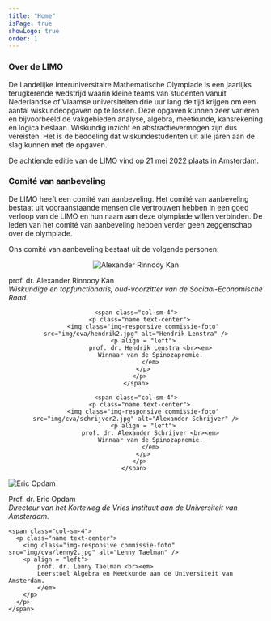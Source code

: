 ```yaml
---
title: "Home"
isPage: true
showLogo: true
order: 1
---
```


### Over de LIMO

De Landelijke Interuniversitaire Mathematische Olympiade is een jaarlijks
terugkerende wedstrijd waarin kleine teams van studenten vanuit Nederlandse of
Vlaamse universiteiten drie uur lang de tijd krijgen om een aantal
wiskundeopgaven op te lossen. Deze opgaven kunnen zeer variëren en
bijvoorbeeld de vakgebieden analyse, algebra, meetkunde, kansrekening en logica
beslaan. Wiskundig inzicht en abstractievermogen zijn dus vereisten. Het is de
bedoeling dat wiskundestudenten uit alle jaren aan de slag kunnen met de
opgaven.

De achtiende editie van de LIMO vind op 21 mei 2022 plaats in Amsterdam.

### Comit&eacute; van aanbeveling

De LIMO heeft een comit&eacute; van aanbeveling. Het comit&eacute; van aanbeveling bestaat
uit vooraanstaande mensen die vertrouwen hebben in een goed verloop van de LIMO
en hun naam aan deze olympiade willen verbinden. De leden van het comit&eacute; van
aanbeveling hebben verder geen zeggenschap over de olympiade.

Ons comit&eacute; van aanbeveling bestaat uit de volgende personen:

<div class="row" align="center">
    <span class="col-sm-4"> 
      <p class="name text-center">
        <img class="img-responsive commissie-foto" src="img/cva/alexander2.jpg" alt="Alexander Rinnooy Kan" />
   		<p align = "left">
			prof. dr. Alexander Rinnooy Kan <br><em>
			Wiskundige en topfunctionaris, oud-voorzitter van de Sociaal-Economische Raad.
			</em>
		</p>
      </p>
    </span>
	
	<span class="col-sm-4">
      <p class="name text-center">
		<img class="img-responsive commissie-foto" src="img/cva/hendrik2.jpg" alt="Hendrik Lenstra" />
        <p align = "left">
			prof. dr. Hendrik Lenstra <br><em>
			Winnaar van de Spinozapremie.
			</em>
		</p>
      </p>
    </span>
	
	<span class="col-sm-4">
      <p class="name text-center">
		<img class="img-responsive commissie-foto" src="img/cva/schrijver2.jpg" alt="Alexander Schrijver" />
        <p align = "left">
			prof. dr. Alexander Schrijver <br><em>
			Winnaar van de Spinozapremie.
			</em>
		</p>
      </p>
    </span>	
</div>
 
<div class="row">
	<span class="col-sm-2">
	</span>
	<span class="col-sm-4"> 
      <p align ="left" class="name text-center">
		<img class="img-responsive commissie-foto" src="img/cva/eric2.jpg" alt="Eric Opdam" />
        <p align = "left">
			Prof. dr. Eric Opdam <br><em> 
			Directeur van het Korteweg de Vries Instituut aan de Universiteit van Amsterdam.
			</em>
		</p>
      </p>
    </span>
    	
	<span class="col-sm-4">
      <p class="name text-center">
		<img class="img-responsive commissie-foto" src="img/cva/lenny2.jpg" alt="Lenny Taelman" />
        <p align = "left">
			prof. dr. Lenny Taelman <br><em>
			Leerstoel Algebra en Meetkunde aan de Universiteit van Amsterdam.
			</em>
		</p>
      </p>
    </span>
</div>    
    



